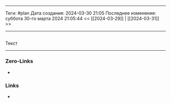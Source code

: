 ___
Теги: #plan
Дата создания: 2024-03-30 21:05 
Последнее изменение: суббота 30-го марта 2024 21:05:44
<< [[2024-03-29]] | [[2024-03-31]] >> 
___
## 

Текст

___
### Zero-Links
- 

### Links
- 
